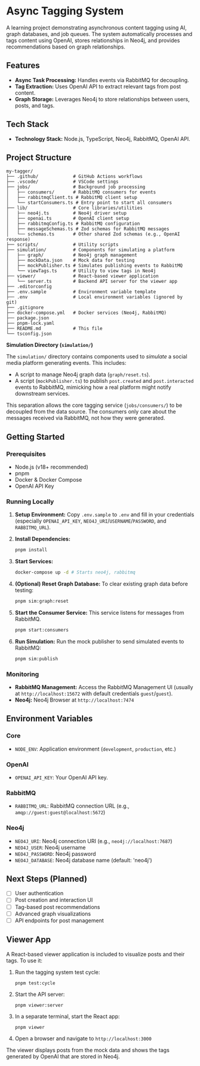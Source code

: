 # Async Tagging System

A learning project demonstrating asynchronous content tagging using AI, graph databases, and job queues. The system automatically processes and tags content using OpenAI, stores relationships in Neo4j, and provides recommendations based on graph relationships.

## Features

- **Async Task Processing:** Handles events via RabbitMQ for decoupling.
- **Tag Extraction:** Uses OpenAI API to extract relevant tags from post content.
- **Graph Storage:** Leverages Neo4j to store relationships between users, posts, and tags.

## Tech Stack

- **Technology Stack:** Node.js, TypeScript, Neo4j, RabbitMQ, OpenAI API.

## Project Structure

```
my-tagger/
├── .github/             # GitHub Actions workflows
├── .vscode/             # VSCode settings
├── jobs/                # Background job processing
│   ├── consumers/       # RabbitMQ consumers for events
│   ├── rabbitmqClient.ts # RabbitMQ client setup
│   └── startConsumers.ts # Entry point to start all consumers
├── lib/                 # Core libraries/utilities
│   ├── neo4j.ts         # Neo4j driver setup
│   ├── openai.ts        # OpenAI client setup
│   ├── rabbitmqConfig.ts # RabbitMQ configuration
│   ├── messageSchemas.ts # Zod schemas for RabbitMQ messages
│   └── schemas.ts       # Other shared Zod schemas (e.g., OpenAI response)
├── scripts/             # Utility scripts
├── simulation/          # Components for simulating a platform
│   ├── graph/           # Neo4j graph management
│   ├── mockData.json    # Mock data for testing
│   ├── mockPublisher.ts # Simulates publishing events to RabbitMQ
│   └── viewTags.ts      # Utility to view tags in Neo4j
├── viewer/              # React-based viewer application
│   └── server.ts        # Backend API server for the viewer app
├── .editorconfig
├── .env.sample          # Environment variable template
├── .env                 # Local environment variables (ignored by git)
├── .gitignore
├── docker-compose.yml   # Docker services (Neo4j, RabbitMQ)
├── package.json
├── pnpm-lock.yaml
├── README.md            # This file
└── tsconfig.json
```

**Simulation Directory (`simulation/`)**

The `simulation/` directory contains components used to *simulate* a social media platform generating events. This includes:
- A script to manage Neo4j graph data (`graph/reset.ts`).
- A script (`mockPublisher.ts`) to publish `post.created` and `post.interacted` events to RabbitMQ, mimicking how a real platform might notify downstream services.

This separation allows the core tagging service (`jobs/consumers/`) to be decoupled from the data source. The consumers only care about the messages received via RabbitMQ, not how they were generated.

## Getting Started

### Prerequisites

- Node.js (v18+ recommended)
- pnpm
- Docker & Docker Compose
- OpenAI API Key

### Running Locally

1.  **Setup Environment:**
    Copy `.env.sample` to `.env` and fill in your credentials (especially `OPENAI_API_KEY`, `NEO4J_URI`/`USERNAME`/`PASSWORD`, and `RABBITMQ_URL`).

2.  **Install Dependencies:**
    ```bash
    pnpm install
    ```

3.  **Start Services:**
    ```bash
    docker-compose up -d # Starts neo4j, rabbitmq
    ```

4. **(Optional) Reset Graph Database:**
   To clear existing graph data before testing:
   ```bash
   pnpm sim:graph:reset
   ```

5. **Start the Consumer Service:**
   This service listens for messages from RabbitMQ.
   ```bash
   pnpm start:consumers
   ```

6. **Run Simulation:**
   Run the mock publisher to send simulated events to RabbitMQ:
   ```bash
   pnpm sim:publish
   ```

### Monitoring

- **RabbitMQ Management:** Access the RabbitMQ Management UI (usually at `http://localhost:15672` with default credentials `guest`/`guest`).
- **Neo4j:** Neo4j Browser at `http://localhost:7474`

## Environment Variables

### Core
- `NODE_ENV`: Application environment (`development`, `production`, etc.)

### OpenAI
- `OPENAI_API_KEY`: Your OpenAI API key.

### RabbitMQ
- `RABBITMQ_URL`: RabbitMQ connection URL (e.g., `amqp://guest:guest@localhost:5672`)

### Neo4j
- `NEO4J_URI`: Neo4j connection URI (e.g., `neo4j://localhost:7687`)
- `NEO4J_USER`: Neo4j username
- `NEO4J_PASSWORD`: Neo4j password
- `NEO4J_DATABASE`: Neo4j database name (default: 'neo4j')

## Next Steps (Planned)
- [ ] User authentication
- [ ] Post creation and interaction UI
- [ ] Tag-based post recommendations
- [ ] Advanced graph visualizations
- [ ] API endpoints for post management

## Viewer App

A React-based viewer application is included to visualize posts and their tags. To use it:

1. Run the tagging system test cycle:
   ```
   pnpm test:cycle
   ```

2. Start the API server:
   ```
   pnpm viewer:server
   ```

3. In a separate terminal, start the React app:
   ```
   pnpm viewer
   ```

4. Open a browser and navigate to `http://localhost:3000`

The viewer displays posts from the mock data and shows the tags generated by OpenAI that are stored in Neo4j.